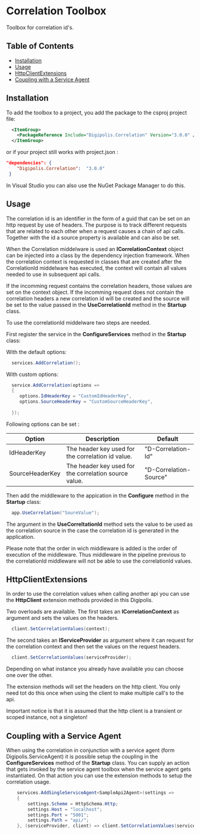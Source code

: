 # Correlation Toolbox

Toolbox for correlation id's.

## Table of Contents

<!-- START doctoc generated TOC please keep comment here to allow auto update -->
<!-- DON'T EDIT THIS SECTION, INSTEAD RE-RUN doctoc TO UPDATE -->


- [Installation](#installation)
- [Usage](#usage)
- [HttpClientExtensions](#httpclientextensions)
- [Coupling with a Service Agent](#coupling-with-a-service-agent)

<!-- END doctoc generated TOC please keep comment here to allow auto update -->

## Installation

To add the toolbox to a project, you add the package to the csproj project file:

```xml
  <ItemGroup>
    <PackageReference Include="Digipolis.Correlation" Version="3.0.0" />
  </ItemGroup>
``` 

or if your project still works with project.json :

``` json 
"dependencies": {
    "Digipolis.Correlation":  "3.0.0"
 }
``` 

In Visual Studio you can also use the NuGet Package Manager to do this.

## Usage

The correlation id is an identifier in the form of a guid that can be set on an http request by use of headers. The purpose is to track different requests that are related to each other when a request causes a chain of api calls.
Together with the id a source property is available and can also be set.

When the Correlation middelware is used an **ICorrelationContext** object can be injected into a class by the dependency injection framework.
When the correlation context is requested in classes that are created after the CorrelationId middelware has executed, the context will contain all values needed to use in subsequent api calls.

If the incomming request contains the correlation headers, those values are set on the context object.
If the incomming request does not contain the correlation headers a new correlation id will be created and the source will be set to the value passed in the **UseCorrelationId** method in the **Startup** class.

To use the correlationId middelware two steps are needed.

First register the service in the **ConfigureServices** method in the **Startup** class:

With the default options:
``` csharp
  services.AddCorrelation();
```

With custom options:
``` csharp
  service.AddCorrelation(options => 
  {
     options.IdHeaderKey = "CustomIdHeaderKey",
     options.SourceHeaderKey = "CustomSourceHeaderKey", 
      
  });
```

Following options can be set :

Option              | Description                                                | Default
------------------ | ----------------------------------------------------------- | --------------------------------------
IdHeaderKey              | The header key used for the correlation id value. | "D-Correlation-Id"
SourceHeaderKey | The header key used for the correlation source value. | "D-Correlation-Source"  

Then add the middleware to the appication in the **Configure** method in the **Startup** class:

``` csharp
  app.UseCorrelation("SoureValue");
```
The argument in the **UseCorreltationId** method sets the value to be used as the correlation source in the case the correlation id is generated in the application.

Please note that the order in wich middleware is added is the order of execution of the middleware. Thus middleware in the pipeline previous to the correlationId middleware will not be able to use the correlationId values.

## HttpClientExtensions

In order to use the correlation values when calling another api you can use the **HttpClient** extension methods provided in this Digipolis.

Two overloads are available. The first takes an **ICorrelationContext** as argument and sets the values on the headers.
``` csharp
  client.SetCorrelationValues(context);
```

The second takes an **IServiceProvider** as argument where it can request for the correlation context and then set the values on the request headers.
``` csharp
  client.SetCorrelationValues(serviceProvider);
```

Depending on what instance you already have available you can choose one over the other.

The extension methods will set the headers on the http client. You only need tot do this once when using the client to make multiple call's to the api.

Important notice is that it is assumed that the http client is a transient or scoped instance, not a singleton!

## Coupling with a Service Agent

When using the correlation in conjunction with a service agent (form Digipolis.ServiceAgent) it is possible setup the coupling in the **ConfigureServices** method of the **Startup** class.
You can supply an action that gets invoked by the service agent toolbox when the service agent gets instantiated. On that action you can use the extension methods to setup the correlation usage.
``` csharp
    services.AddSingleServiceAgent<SampleApi2Agent>(settings =>
    {
        settings.Scheme = HttpSchema.Http;
        settings.Host = "localhost";
        settings.Port = "5001";
        settings.Path = "api/";
    }, (serviceProvider, client) => client.SetCorrelationValues(serviceProvider));
```
